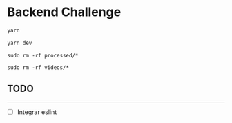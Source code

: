 # Backend Challenge

 ```bash
yarn
```

```bash
yarn dev
```

```clean processed
sudo rm -rf processed/*
```

```clean videos
sudo rm -rf videos/*
```

## TODO

---

- [ ] Integrar eslint